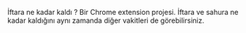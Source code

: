 İftara ne kadar kaldı ? Bir Chrome extension projesi.
İftara ve sahura ne kadar kaldığını aynı zamanda diğer vakitleri de görebilirsiniz.
